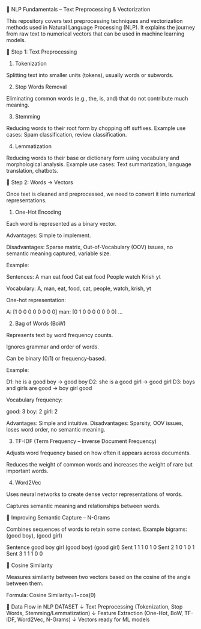 📝 NLP Fundamentals – Text Preprocessing & Vectorization

This repository covers text preprocessing techniques and vectorization methods used in Natural Language Processing (NLP). It explains the journey from raw text to numerical vectors that can be used in machine learning models.

📍 Step 1: Text Preprocessing
1. Tokenization

Splitting text into smaller units (tokens), usually words or subwords.

2. Stop Words Removal

Eliminating common words (e.g., the, is, and) that do not contribute much meaning.

3. Stemming

Reducing words to their root form by chopping off suffixes.
Example use cases: Spam classification, review classification.

4. Lemmatization

Reducing words to their base or dictionary form using vocabulary and morphological analysis.
Example use cases: Text summarization, language translation, chatbots.

📍 Step 2: Words → Vectors

Once text is cleaned and preprocessed, we need to convert it into numerical representations.

1. One-Hot Encoding

Each word is represented as a binary vector.

Advantages: Simple to implement.

Disadvantages: Sparse matrix, Out-of-Vocabulary (OOV) issues, no semantic meaning captured, variable size.

Example:

Sentences:
A man eat food
Cat eat food
People watch Krish yt

Vocabulary:
A, man, eat, food, cat, people, watch, krish, yt


One-hot representation:

A:      [1 0 0 0 0 0 0 0 0]
man:    [0 1 0 0 0 0 0 0 0]
...

2. Bag of Words (BoW)

Represents text by word frequency counts.

Ignores grammar and order of words.

Can be binary (0/1) or frequency-based.

Example:

D1: he is a good boy  → good boy
D2: she is a good girl → good girl
D3: boys and girls are good → boy girl good


Vocabulary frequency:

good: 3
boy: 2
girl: 2


Advantages: Simple and intuitive.
Disadvantages: Sparsity, OOV issues, loses word order, no semantic meaning.

3. TF-IDF (Term Frequency – Inverse Document Frequency)

Adjusts word frequency based on how often it appears across documents.

Reduces the weight of common words and increases the weight of rare but important words.

4. Word2Vec

Uses neural networks to create dense vector representations of words.

Captures semantic meaning and relationships between words.

📍 Improving Semantic Capture – N-Grams

Combines sequences of words to retain some context.
Example bigrams: (good boy), (good girl)

Sentence	good	boy	girl	(good boy)	(good girl)
Sent 1	1	1	0	1	0
Sent 2	1	0	1	0	1
Sent 3	1	1	1	0	0


📍 Cosine Similarity

Measures similarity between two vectors based on the cosine of the angle between them.

Formula:
Cosine Similarity=1−cos(θ)


📂 Data Flow in NLP
DATASET
   ↓
Text Preprocessing (Tokenization, Stop Words, Stemming/Lemmatization)
   ↓
Feature Extraction (One-Hot, BoW, TF-IDF, Word2Vec, N-Grams)
   ↓
Vectors ready for ML models
